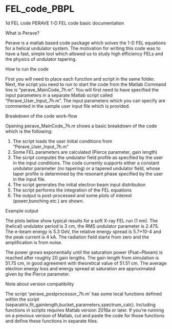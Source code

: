 # FEL_code_PBPL
1d FEL code
PERAVE 1-D FEL code basic documentation

What is Perave?

Perave is a matlab based code package which solves the 1-D FEL equations for a helical undulator system. The motivation for writing this code was to have a fast, simple tool which allowed us to study high efficiency FELs and the physics of undulator tapering. 

How to run the code

First you will need to place each function and script in the same folder. Next, the script you need to run to start the code from the Matlab Command line is “perave_MainCode_7h.m”. You will first need to have specified the input parameters in a separate Matlab script called “Perave_User_Input_7h.m”. The input parameters which you can specify are commented in the sample user input file which is provided.

Breakdown of the code work-flow

Opening perave_MainCode_7h.m shows a basic breakdown of the code which is the following:

1)	The script loads the user initial conditions from “Perave_User_Input_7h.m”
2)	Some FEL parameters are calculated (Pierce parameter, gain length) 
3)	The script computes the undulator field profile as specified by the user in the input conditions. The code currently supports either a constant undulator parameter (no tapering) or a tapered undulator field, whose taper profile is determined by the resonant phase specified by the user in the input file.
4)	The script generates the initial electron beam input distribution
5)	The script performs the integration of the FEL equations
6)	The output is post-processed and some plots of interest (power,bunching etc.) are shown.


Example output

The plots below show typical results for a soft X-ray FEL run (1 nm). The (helical) undulator period is 3 cm, the RMS undulator parameter is 2.475. The e-beam energy is 5.3 GeV, the relative energy spread is 5.7*10-4 and the peak current is 4 kA. The radiation field starts from zero and the amplification is from noise.

The power grows exponentially until the saturation power (Psat~Pbeam) is reached after roughly 20 gain lengths. The gain length from simulation is 51.75 cm, in good agreement with theoretical value of 51.51 cm. The average electron energy loss and energy spread at saturation are approximated given by the Pierce parameter.

Note about version compatibility

The script 'perave_postprocessor_7h.m' has some local functions defined within the script (separatrix,fit_gainlength,bucket_parameters,spectrum_calc).
Including functions in scripts requires Matlab version 2016a or later. If you're running on a previous version of Matlab, cut and paste the code for those functions and define these functions in separate files. 
